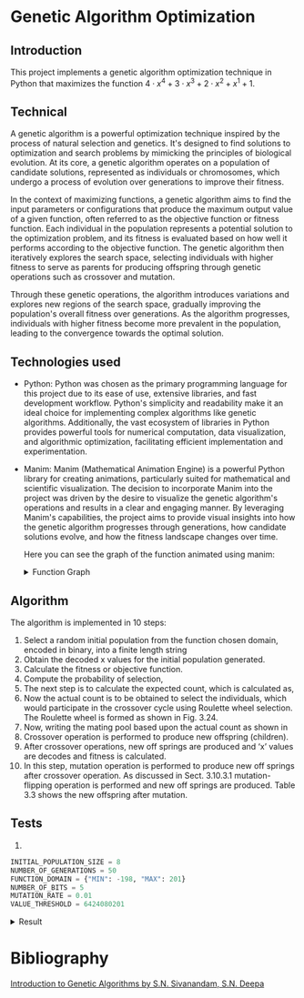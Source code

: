 # Genetic Algorithm Optimization

## Introduction

This project implements a genetic algorithm optimization technique in Python that maximizes the function $4 \cdot x^4 + 3 \cdot x^3 + 2 \cdot x^2 + x^1 + 1$. 

## Technical


A genetic algorithm is a powerful optimization technique inspired by the process of natural selection and genetics. It's designed to find solutions to optimization and search problems by mimicking the principles of biological evolution. At its core, a genetic algorithm operates on a population of candidate solutions, represented as individuals or chromosomes, which undergo a process of evolution over generations to improve their fitness.

In the context of maximizing functions, a genetic algorithm aims to find the input parameters or configurations that produce the maximum output value of a given function, often referred to as the objective function or fitness function. Each individual in the population represents a potential solution to the optimization problem, and its fitness is evaluated based on how well it performs according to the objective function. The genetic algorithm then iteratively explores the search space, selecting individuals with higher fitness to serve as parents for producing offspring through genetic operations such as crossover and mutation.

Through these genetic operations, the algorithm introduces variations and explores new regions of the search space, gradually improving the population's overall fitness over generations. As the algorithm progresses, individuals with higher fitness become more prevalent in the population, leading to the convergence towards the optimal solution.

## Technologies used

* Python: Python was chosen as the primary programming language for this project due to its ease of use, extensive libraries, and fast development workflow. Python's simplicity and readability make it an ideal choice for implementing complex algorithms like genetic algorithms. Additionally, the vast ecosystem of libraries in Python provides powerful tools for numerical computation, data visualization, and algorithmic optimization, facilitating efficient implementation and experimentation.

* Manim: Manim (Mathematical Animation Engine) is a powerful Python library for creating animations, particularly suited for mathematical and scientific visualization. The decision to incorporate Manim into the project was driven by the desire to visualize the genetic algorithm's operations and results in a clear and engaging manner. By leveraging Manim's capabilities, the project aims to provide visual insights into how the genetic algorithm progresses through generations, how candidate solutions evolve, and how the fitness landscape changes over time.

	Here you can see the graph of the function animated using manim:

	<details>
	<summary>Function Graph</summary>
		<video controls src="out/FunctionAnimation.mp4" title="Title"></video>
	</details>

## Algorithm

The algorithm is implemented in 10 steps:

1. Select a random initial population from the function chosen domain, encoded in binary, into a finite length string
2. Obtain the decoded x values for the initial population generated. 
3. Calculate the fitness or objective function.
4. Compute the probability of selection,
5. The next step is to calculate the expected count, which is calculated as,
6. Now the actual count is to be obtained to select the individuals, which would
participate in the crossover cycle using Roulette wheel selection. The Roulette wheel is formed as shown in Fig. 3.24.
7. Now, writing the mating pool based upon the actual count as shown in
8. Crossover operation is performed to produce new offspring (children).
9. After crossover operations, new off springs are produced and ‘x’ values are
decodes and fitness is calculated.
10. In this step, mutation operation is performed to produce new off springs
after crossover operation. As discussed in Sect. 3.10.3.1 mutation-flipping operation is performed and new off springs are produced. Table 3.3 shows the new offspring after mutation.

## Tests

1. 

```python
INITIAL_POPULATION_SIZE = 8
NUMBER_OF_GENERATIONS = 50
FUNCTION_DOMAIN = {"MIN": -198, "MAX": 201}
NUMBER_OF_BITS = 5
MUTATION_RATE = 0.01
VALUE_THRESHOLD = 6424080201
```

<details>
 <summary>Result</summary>
	<video controls src="tests/Test1.mp4" title="Title"></video>
</details>


# Bibliography

[Introduction to Genetic Algorithms by S.N. Sivanandam, S.N. Deepa](<doc/Introduction to Genetic Algorithms, Springer.pdf>)